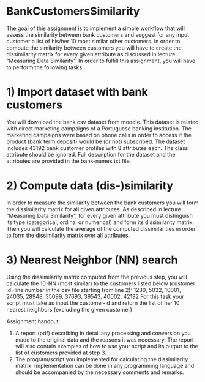 # BankCustomersSimilarity

The goal of this assignment is to implement a simple workflow that will assess the similarity between bank customers and suggest for any input customer a list of his/her 10 most similar other customers. In order to compute the similarity between customers you will have to create the dissimilarity matrix for every given attribute as discussed in lecture “Measuring Data Similarity”. In order to fulfill this assignment, you will have to perform the following tasks:

# 1) Import dataset with bank customers

You will download the bank.csv dataset from moodle. This dataset is related with direct marketing campaigns of a Portuguese banking institution. The marketing campaigns were based on phone calls in order to access if the product (bank term deposit) would be (or not) subscribed. The dataset includes 43192 bank customer profiles with 8 attributes each. The class attribute should be ignored. Full description for the dataset and the attributes are provided in the bank-names.txt file.

# 2) Compute data (dis-)similarity

In order to measure the similarity between the bank customers you will form the dissimilarity matrix for all given attributes. As described in lecture “Measuring Data Similarity”, for every given attribute you must distinguish its type (categorical, ordinal or numerical) and form its dissimilarity matrix. Then you will calculate the average of the computed dissimilarities in order to form the dissimilarity matrix over all attributes.

# 3) Nearest Neighbor (NN) search

Using the dissimilarity matrix computed from the previous step, you will calculate the 10-NN (most similar) to the customers listed below (customer id=line number in the csv file starting from line 2):
1230, 5032, 10001, 24035, 28948, 35099, 37693, 39543, 40002, 42192
For this task your script must take as input the customer-id and return the list of her 10 nearest neighbors (excluding the given customer)

Assignment handout:

1) A report (pdf) describing in detail any processing and conversion you made to the original data and the reasons it was necessary. The report will also contain examples of how to use your script and its output to the list of customers provided at step 3.
2) The program/script you implemented for calculating the dissimilarity matrix. Implementation can be done in any programming language and should be accompanied by the necessary comments and remarks.

